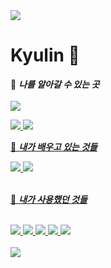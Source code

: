 <img src="https://capsule-render.vercel.app/api?type=waving&color=0:ed9d0b,100:f94001&height=300&section=header&text=Hello,%20World!&fontSize=90" />

# Kyulin 🫶
🍊 ***나를 알아갈 수 있는 곳***
<br>
<br>
<a href="https://www.notion.so/0f9b079b73864de8a35df2cc33ad9515?pvs=4"><img src="https://img.shields.io/badge/Notion-000000?style=flat&logo=Notion&logoColor=white" />



<img src="https://github-readme-stats.vercel.app/api/top-langs/?username=kyulin-Kim&layout=compact"> 
<img src="https://github-readme-stats.vercel.app/api?username=kyulin-Kim&show_icons=true">

🌱 ***내가 배우고 있는 것들***
<div align="left">
	<img src="https://img.shields.io/badge/Java-007396?style=flat&logo=Java&logoColor=white" />
	<img src="https://img.shields.io/badge/MariaDB-003545?style=flat&logo=MariaDB&logoColor=white" />

  	
</div>
<br>

🌱 ***내가 사용했던 것들***
<br>
<br>
<div align = "left">
<img src="https://img.shields.io/badge/Oracle-F80000?style=flat&logo=Oracle&logoColor=white" />
<img src="https://img.shields.io/badge/Android Studio-3DDC84?style=flat&logo=Android Studio&logoColor=white" />
 <img src="https://img.shields.io/badge/JavaScript-F7DF1E?style=flat&logo=JavaScript&logoColor=white" />
  <img src="https://img.shields.io/badge/MySQL-4479A1?style=flat&logo=MySQL&logoColor=white" />
<img src="https://img.shields.io/badge/Python-3776AB?style=flat&logo=Python&logoColor=white" />	
</div>
<br>



<img src="https://capsule-render.vercel.app/api?type=waving&color=0:ed9d0b,100:f94001&height=250&section=footer" />
<!--
**kyulin-Kim/kyulin-Kim** is a ✨ _special_ ✨ repository because its `README.md` (this file) appears on your GitHub profile.



Here are some ideas to get you started:

- 🔭 I’m currently working on ...
- 🌱 I’m currently learning ...
- 👯 I’m looking to collaborate on ...
- 🤔 I’m looking for help with ...
- 💬 Ask me about ...
- 📫 How to reach me: ...
- 😄 Pronouns: ...
- ⚡ Fun fact: ...
-->

